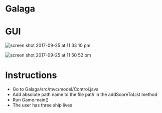 # Galaga #

# GUI #
![screen shot 2017-09-25 at 11 33 10 pm](https://user-images.githubusercontent.com/16792248/30843020-11bea9fe-a24c-11e7-9185-c0b18ce8df79.png)

![screen shot 2017-09-25 at 11 50 52 pm](https://user-images.githubusercontent.com/16792248/30843075-6fa24e22-a24c-11e7-8ab2-d263ea736ba9.png)

# Instructions #
- Go to Galaga/src/mvc/model/Control.java
- Add absolute path name to the file path in the addScoreToList method
- Run Game.main()
- The user has three ship lives
